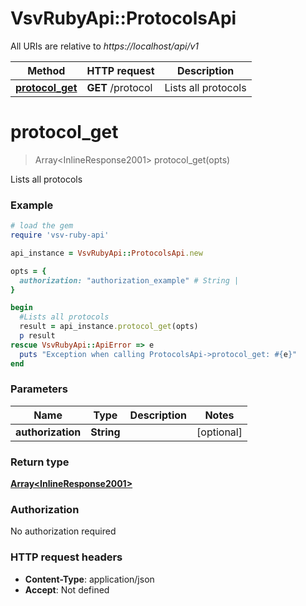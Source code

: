 # VsvRubyApi::ProtocolsApi

All URIs are relative to *https://localhost/api/v1*

Method | HTTP request | Description
------------- | ------------- | -------------
[**protocol_get**](ProtocolsApi.md#protocol_get) | **GET** /protocol | Lists all protocols


# **protocol_get**
> Array&lt;InlineResponse2001&gt; protocol_get(opts)

Lists all protocols

### Example
```ruby
# load the gem
require 'vsv-ruby-api'

api_instance = VsvRubyApi::ProtocolsApi.new

opts = { 
  authorization: "authorization_example" # String | 
}

begin
  #Lists all protocols
  result = api_instance.protocol_get(opts)
  p result
rescue VsvRubyApi::ApiError => e
  puts "Exception when calling ProtocolsApi->protocol_get: #{e}"
end
```

### Parameters

Name | Type | Description  | Notes
------------- | ------------- | ------------- | -------------
 **authorization** | **String**|  | [optional] 

### Return type

[**Array&lt;InlineResponse2001&gt;**](InlineResponse2001.md)

### Authorization

No authorization required

### HTTP request headers

 - **Content-Type**: application/json
 - **Accept**: Not defined



